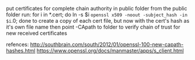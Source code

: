 put certificates for complete chain authority in public folder
from the public folder run:
for i in *.cert; do ln -s $i `openssl x509 -noout -subject_hash -in $i`.0; done
to create a copy of each cert file, but now with the cert's hash as it's own file name
then point -CApath to folder to verify chain of trust for new received certificates

refences:
http://southbrain.com/south/2012/01/openssl-100-new-capath-hashes.html
https://www.openssl.org/docs/manmaster/apps/s_client.html
